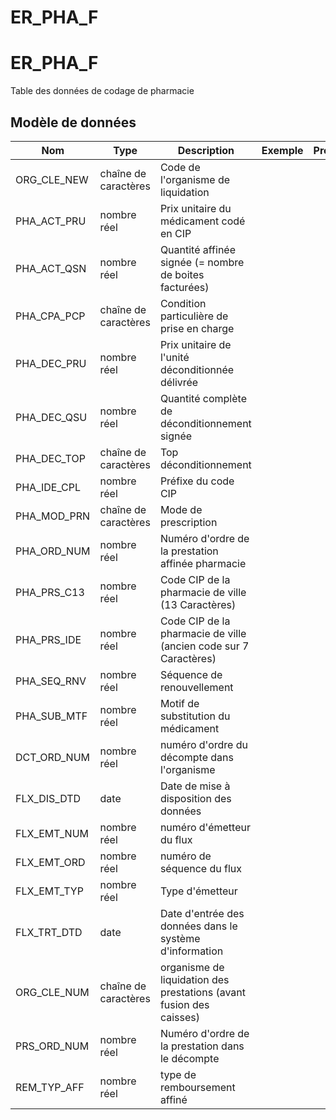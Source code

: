 # ER_PHA_F

<!-- ATTENTION : Ne pas supprimer ou modifier la ligne ci-dessous -->
# ER_PHA_F

Table des données de codage de pharmacie


## Modèle de données

|Nom|Type|Description|Exemple|Propriétés|
|-|-|-|-|-|
|ORG_CLE_NEW|chaîne de caractères|Code de l'organisme de liquidation|||
|PHA_ACT_PRU|nombre réel|Prix unitaire du médicament codé en CIP|||
|PHA_ACT_QSN|nombre réel|Quantité affinée signée (= nombre de boites facturées)|||
|PHA_CPA_PCP|chaîne de caractères|Condition particulière de prise en charge|||
|PHA_DEC_PRU|nombre réel|Prix unitaire de l'unité déconditionnée délivrée|||
|PHA_DEC_QSU|nombre réel|Quantité complète de déconditionnement signée|||
|PHA_DEC_TOP|chaîne de caractères|Top déconditionnement|||
|PHA_IDE_CPL|nombre réel|Préfixe du code CIP|||
|PHA_MOD_PRN|chaîne de caractères|Mode de prescription|||
|PHA_ORD_NUM|nombre réel|Numéro d'ordre de la prestation affinée pharmacie|||
|PHA_PRS_C13|nombre réel|Code CIP de la pharmacie de ville (13 Caractères)|||
|PHA_PRS_IDE|nombre réel|Code CIP de la pharmacie de ville (ancien code sur 7 Caractères)|||
|PHA_SEQ_RNV|nombre réel|Séquence de renouvellement|||
|PHA_SUB_MTF|nombre réel|Motif de substitution du médicament|||
|DCT_ORD_NUM|nombre réel|numéro d'ordre du décompte dans l'organisme|||
|FLX_DIS_DTD|date|Date de mise à disposition des données|||
|FLX_EMT_NUM|nombre réel|numéro d'émetteur du flux|||
|FLX_EMT_ORD|nombre réel|numéro de séquence du flux|||
|FLX_EMT_TYP|nombre réel|Type d'émetteur|||
|FLX_TRT_DTD|date|Date d'entrée des données dans le système d'information|||
|ORG_CLE_NUM|chaîne de caractères|organisme de liquidation des prestations (avant fusion des caisses)|||
|PRS_ORD_NUM|nombre réel|Numéro d'ordre de la prestation dans le décompte|||
|REM_TYP_AFF|nombre réel|type de remboursement affiné|||

<!-- ATTENTION : Ne pas supprimer ou modifier la ligne ci-dessus -->
